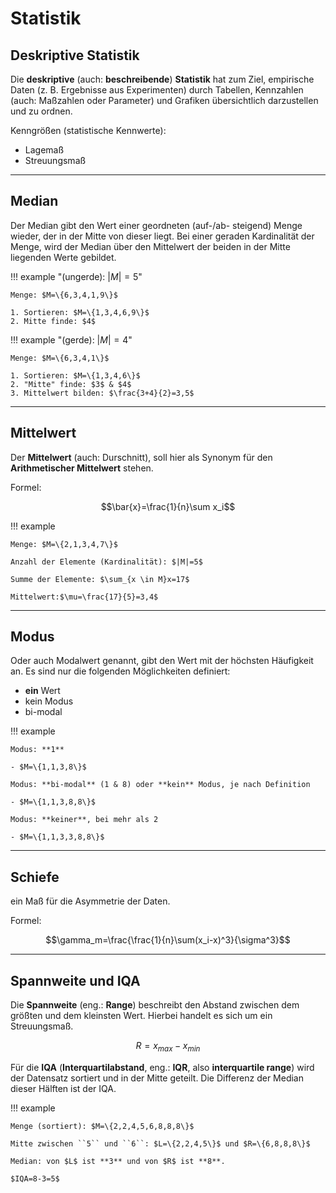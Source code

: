 # Statistik

## Deskriptive Statistik

Die **deskriptive** (auch: **beschreibende**) **Statistik** hat zum Ziel, empirische Daten (z. B. Ergebnisse aus Experimenten) durch Tabellen, Kennzahlen (auch: Maßzahlen oder Parameter) und Grafiken übersichtlich darzustellen und zu ordnen.

Kenngrößen (statistische Kennwerte):

- Lagemaß
- Streuungsmaß

---

## Median

Der Median gibt den Wert einer geordneten (auf-/ab- steigend) Menge wieder, der in der Mitte von dieser liegt. Bei einer geraden Kardinalität der Menge, wird der Median über den Mittelwert der beiden in der Mitte liegenden Werte gebildet.

!!! example "(ungerde): $|M|=5$"

    Menge: $M=\{6,3,4,1,9\}$

    1. Sortieren: $M=\{1,3,4,6,9\}$
    2. Mitte finde: $4$

!!! example "(gerde): $|M|=4$"

    Menge: $M=\{6,3,4,1\}$

    1. Sortieren: $M=\{1,3,4,6\}$
    2. "Mitte" finde: $3$ & $4$
    3. Mittelwert bilden: $\frac{3+4}{2}=3,5$

---

## Mittelwert

Der **Mittelwert** (auch: Durschnitt), soll hier als Synonym für den **Arithmetischer Mittelwert** stehen.

Formel:

$$\bar{x}=\frac{1}{n}\sum x_i$$

!!! example

    Menge: $M=\{2,1,3,4,7\}$

    Anzahl der Elemente (Kardinalität): $|M|=5$

    Summe der Elemente: $\sum_{x \in M}x=17$

    Mittelwert:$\mu=\frac{17}{5}=3,4$

---

## Modus

Oder auch Modalwert genannt, gibt den Wert mit der höchsten Häufigkeit an. Es sind nur die folgenden Möglichkeiten definiert:

- **ein** Wert
- kein Modus
- bi-modal

!!! example

    Modus: **1**
    
    - $M=\{1,1,3,8\}$

    Modus: **bi-modal** (1 & 8) oder **kein** Modus, je nach Definition
    
    - $M=\{1,1,3,8,8\}$

    Modus: **keiner**, bei mehr als 2
    
    - $M=\{1,1,3,3,8,8\}$

---

## Schiefe

ein Maß für die Asymmetrie der Daten.

Formel:

$$\gamma_m=\frac{\frac{1}{n}\sum(x_i-x)^3}{\sigma^3}$$

---

## Spannweite und IQA

Die **Spannweite** (eng.: **Range**) beschreibt den Abstand zwischen dem größten und dem kleinsten Wert. Hierbei handelt es sich um ein Streuungsmaß.

$$R=x_{max}-x_{min}$$

Für die **IQA** (**Interquartilabstand**, eng.: **IQR**, also **interquartile range**) wird der Datensatz sortiert und in der Mitte geteilt. Die Differenz der Median dieser Hälften ist der IQA.

!!! example

    Menge (sortiert): $M=\{2,2,4,5,6,8,8,8\}$

    Mitte zwischen ``5`` und ``6``: $L=\{2,2,4,5\}$ und $R=\{6,8,8,8\}$

    Median: von $L$ ist **3** und von $R$ ist **8**.

    $IQA=8-3=5$
